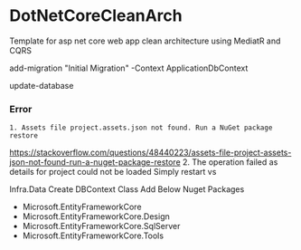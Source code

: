 # DotNetCoreCleanArch
Template for asp net core web app clean architecture using MediatR and CQRS

add-migration "Initial Migration" -Context ApplicationDbContext

update-database


### Error 
	1. Assets file project.assets.json not found. Run a NuGet package restore
https://stackoverflow.com/questions/48440223/assets-file-project-assets-json-not-found-run-a-nuget-package-restore
	2. The operation failed as details for project could not be loaded
		Simply restart vs


Infra.Data
Create DBContext Class
Add Below Nuget Packages
- Microsoft.EntityFrameworkCore
- Microsoft.EntityFrameworkCore.Design
- Microsoft.EntityFrameworkCore.SqlServer
- Microsoft.EntityFrameworkCore.Tools
